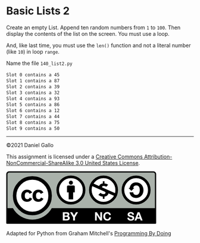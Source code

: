 # Basic Lists 2


Create an empty List. Append ten random numbers from `1` to `100`. Then display the contents of the list on the screen. You must use a loop.

And, like last time, you must use the `len()` function and not a literal number (like `10`) in loop `range`.

Name the file `140_list2.py`

```
Slot 0 contains a 45
Slot 1 contains a 87
Slot 2 contains a 39
Slot 3 contains a 32
Slot 4 contains a 93
Slot 5 contains a 86
Slot 6 contains a 12
Slot 7 contains a 44
Slot 8 contains a 75
Slot 9 contains a 50
```

---


©2021 Daniel Gallo


This assignment is licensed under a
[Creative Commons Attribution-NonCommercial-ShareAlike 3.0 United States License](https://creativecommons.org/licenses/by-nc-sa/3.0/us/deed.en_US).  

![Creative Commons License](images/by-nc-sa.png)





Adapted for Python from Graham Mitchell's [Programming By Doing](https://programmingbydoing.com/)